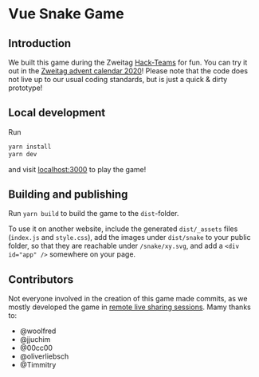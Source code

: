 # Vue Snake Game

## Introduction

We built this game during the Zweitag [Hack-Teams](https://www.zweitag.de/en/blog/hack-teams/) for fun. You can try it out in the [Zweitag advent calendar 2020](https://staging.zweitag.de/pr/advent-calendar-door-4/adventskalender-2020/#advent-calendar-door-3)! Please note that the code does not live up to our usual coding standards, but is just a quick & dirty prototype!

## Local development

Run

```sh
yarn install
yarn dev
```

and visit [localhost:3000](http://localhost:3000) to play the game!

## Building and publishing

Run `yarn build` to build the game to the `dist`-folder.

To use it on another website, include the generated `dist/_assets` files (`index.js` and `style.css`), add the images under `dist/snake` to your public folder, so that they are reachable under `/snake/xy.svg`, and add a `<div id="app" />` somewhere on your page.

## Contributors

Not everyone involved in the creation of this game made commits, as we mostly developed the game in [remote live sharing sessions](https://visualstudio.microsoft.com/de/services/live-share/). Mamy thanks to:

- @woolfred
- @jjuchim
- @00cc00
- @oliverliebsch
- @Timmitry
